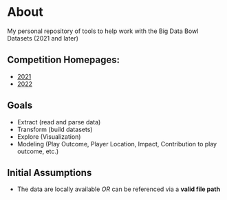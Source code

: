 # About

My personal repository of tools to help work with the Big Data Bowl Datasets (2021 and later)

## Competition Homepages:

- [2021](https://www.kaggle.com/c/nfl-big-data-bowl-2021)
- [2022](https://www.kaggle.com/c/nfl-big-data-bowl-2022)

## Goals 

- Extract (read and parse data)
- Transform (build datasets)
- Explore (Visualization)
- Modeling (Play Outcome, Player Location, Impact, Contribution to play outcome, etc.)

## Initial Assumptions

- The data are locally available _OR_ can be referenced via a __valid file path__



